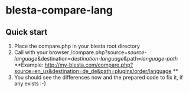 # blesta-compare-lang

## Quick start ##
1. Place the compare.php in your blesta root directory    
2. Call with your browser <url-to-blesta>/compare.php?source=*source-language*&destination=*destination-language*&path=*language-path*    
**Example: http://my-blesta.com/compare.php?source=en_us&destination=de_de&path=plugins/order/language   ** 
3. You should see the differences now and the prepared code to fix it, if any exists :-)    
